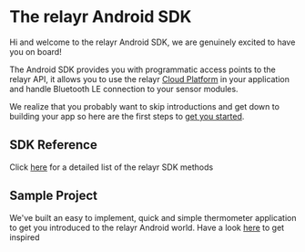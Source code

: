 # The relayr Android SDK 

Hi and welcome to the relayr Android SDK, we are genuinely excited to have you on board!

The Android SDK provides you with programmatic access points to the relayr API, it allows you to use the relayr [Cloud Platform](https://developer.relayr.io/documents/Welcome/Platform) in your application and handle Bluetooth LE connection to your sensor modules. 

We realize that you probably want to skip introductions and get down to building your app so here are the first steps to [get you started](https://developer.relayr.io/documents/Android/GettingStarted).

## SDK Reference 

Click <a href="https://developer.relayr.io/rendered-doc/javadoc/index.html" target="_blank">here</a> for a detailed list of the relayr SDK methods

## Sample Project

We've built an easy to implement, quick and simple thermometer application to get you introduced to the relayr Android world. Have a look [here](https://github.com/relayr/android-demo-apps) to get inspired	



